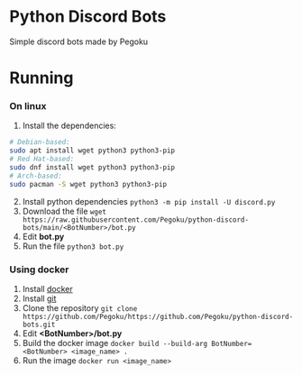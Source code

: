 # Python Discord Bots
Simple discord bots made by Pegoku
# Running
### On linux
1. Install the dependencies:
```bash
# Debian-based:
sudo apt install wget python3 python3-pip
# Red Hat-based:
sudo dnf install wget python3 python3-pip
# Arch-based:
sudo pacman -S wget python3 python3-pip
```
2. Install python dependencies
``` python3 -m pip install -U discord.py ```
3.  Download the file
``` wget https://raw.githubusercontent.com/Pegoku/python-discord-bots/main/<BotNumber>/bot.py ```
4. Edit **bot.py**
5. Run the file
``` python3 bot.py ```

### Using docker
1. Install [docker](https://docs.docker.com/engine/install/)
2. Install [git](https://git-scm.com/downloads)
3. Clone the repository
``` git clone https://github.com/Pegoku/https://github.com/Pegoku/python-discord-bots.git ```
4. Edit **\<BotNumber>/bot.py**
5. Build the docker image
``` docker build --build-arg BotNumber=<BotNumber> <image_name> . ```
6. Run the image
``` docker run <image_name> ```
